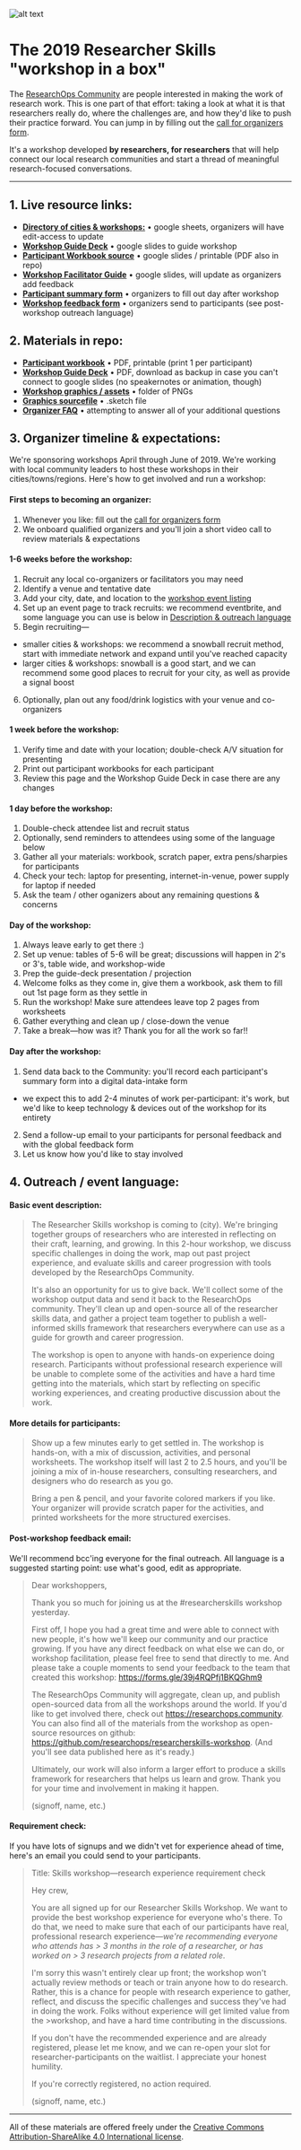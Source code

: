 ![alt text](https://raw.githubusercontent.com/researchops/researcherskills-workshop/master/graphics/github-page/github-process-overview.png "Call to action + process overview")


# The 2019 Researcher Skills "workshop in a box"
The [ResearchOps Community](https://researchops.community) are people interested in making the work of research work. This is one part of that effort: taking a look at what it is that researchers really do, where the challenges are, and how they'd like to push their practice forward. You can jump in by filling out the [call for organizers form](https://tiny.cc/reops-workshop).

It's a workshop developed **by researchers, for researchers** that will help connect our local research communities and start a thread of meaningful research-focused conversations.

<!--
**Contents:**
1. [_Live resource links_](#livelinks)
2. [_Materials in repo_](#materials)
3. [_Organizer timeline & expectations_](#organizers)
4. [_Description & outreach language_](#eventdesc)

For more context, see the [workshop background article](https://medium.com/researchops-community/a-researcher-skills-career-workshop-ce6926af1ffb) on the ResearchOps Medium publication, or go directly to our [organizer sign up form](https://tiny.cc/reops-workshop) (open through May 2019, we'll do our best to respond promptly.)
-->

---

## 1. Live resource links: <a name="livelinks"></a>


- [**Directory of cities & workshops:**](https://docs.google.com/spreadsheets/d/1Imo0uCiN4do6qxM5Ct_qefdf_tkynGPn4nLEf4gtO5M/edit?usp=sharing) • google sheets, organizers will have edit-access to update
-  [**Workshop Guide Deck**](https://docs.google.com/presentation/d/1a-T6Qb3Pee6U8H-NdHHBPKXDTwIwjNCaJN7KMaIT3oc/edit?usp=sharing) • google slides to guide workshop
-  [**Participant Workbook source**](https://docs.google.com/presentation/d/1sg_1g0V-9q9dCDVzMT1E5sYJit5cKzpgVyCnRe_eSJ0/edit?usp=sharing) • google slides / printable (PDF also in repo)
-  [**Workshop Facilitator Guide**](https://docs.google.com/presentation/d/1rirg9d_5MkynjlErWzHKpAKxKi65-5UNT5lkRyqkEC4/edit?usp=sharing) • google slides, will update as organizers add feedback
- [**Participant summary form**](https://drive.google.com/open?id=1rukCTSauKLb_u4MKcr__35ua0N_kP5yLvetuCNC4uPk) • organizers to fill out day after workshop
- [**Workshop feedback form**](https://drive.google.com/open?id=1WEESmNY00ASxOgdnNuNAiSDAltmVuwlfZN5zdGMILew) • organizers send to participants (see post-workshop outreach language)





## 2. Materials in repo: <a name="materials"></a>

- [**Participant workbook**](https://github.com/researchops/researcherskills-workshop/blob/master/materials/researcherskills-workshop_participant-workbooks.pdf) • PDF, printable (print 1 per participant)
- [**Workshop Guide Deck**](https://github.com/researchops/researcherskills-workshop/blob/master/materials/researcherskills-workshop_guide_deck.pdf) • PDF, download as backup in case you can't connect to google slides (no speakernotes or animation, though)
- [**Workshop graphics / assets**](https://github.com/researchops/researcherskills-workshop/tree/master/graphics) • folder of PNGs
- [**Graphics sourcefile**](https://github.com/researchops/researcherskills-workshop/blob/master/graphics/researcherskills-workshop_graphics-sourcefile.sketch) • .sketch file
- [**Organizer FAQ**](https://github.com/researchops/researcherskills-workshop/blob/master/FAQ.md) • attempting to answer all of your additional questions


## 3. Organizer timeline & expectations: <a name="organizers"></a>

We're sponsoring workshops April through June of 2019. We're working with local community leaders to host these workshops in their cities/towns/regions. Here's how to get involved and run a workshop: 

#### First steps to becoming an organizer:
1. Whenever you like: fill out the [call for organizers form](https://tiny.cc/reops-workshop)
2. We onboard qualified organizers and you'll join a short video call to review materials & expectations

#### 1-6 weeks before the workshop:
1. Recruit any local co-organizers or facilitators you may need
2. Identify a venue and tentative date
3. Add your city, date, and location to the [workshop event listing](https://docs.google.com/spreadsheets/d/1Imo0uCiN4do6qxM5Ct_qefdf_tkynGPn4nLEf4gtO5M/edit?usp=sharing)
4. Set up an event page to track recruits: we recommend eventbrite, and some language you can use is below in [Description & outreach language](#eventdesc)
5. Begin recruiting—
  * smaller cities & workshops: we recommend a snowball recruit method, start with immediate network and expand until you've reached capacity
  * larger cities & workshops: snowball is a good start, and we can recommend some good places to recruit for your city, as well as provide a signal boost
6. Optionally, plan out any food/drink logistics with your venue and co-organizers

#### 1 week before the workshop:
1. Verify time and date with your location; double-check A/V situation for presenting
2. Print out participant workbooks for each participant
3. Review this page and the Workshop Guide Deck in case there are any changes

#### 1 day before the workshop:
1. Double-check attendee list and recruit status
2. Optionally, send reminders to attendees using some of the language below
3. Gather all your materials: workbook, scratch paper, extra pens/sharpies for participants
4. Check your tech: laptop for presenting, internet-in-venue, power supply for laptop if needed
5. Ask the team / other oganizers about any remaining questions & concerns

#### Day of the workshop:
1. Always leave early to get there :)
2. Set up venue: tables of 5-6 will be great; discussions will happen in 2's or 3's, table wide, and workshop-wide
3. Prep the guide-deck presentation / projection
4. Welcome folks as they come in, give them a workbook, ask them to fill out 1st page form as they settle in
5. Run the workshop! Make sure attendees leave top 2 pages from worksheets
6. Gather everything and clean up / close-down the venue
7. Take a break—how was it? Thank you for all the work so far!!

#### Day after the workshop:
1. Send data back to the Community: you'll record each participant's summary form into a digital data-intake form
  * we expect this to add 2-4 minutes of work per-participant: it's work, but we'd like to keep technology & devices out of the workshop for its entirety
2. Send a follow-up email to your participants for personal feedback and with the global feedback form
3. Let us know how you'd like to stay involved



## 4. Outreach / event language: <a name="eventdesc"></a>

#### Basic event description: 

> The Researcher Skills workshop is coming to (city). We're bringing together groups of researchers who are interested in reflecting on their craft, learning, and growing. In this 2-hour workshop, we discuss specific challenges in doing the work, map out past project experience, and evaluate skills and career progression with tools developed by the ResearchOps Community. 
>
>It's also an opportunity for us to give back. We'll collect some of the workshop output data and send it back to the ResearchOps community. They'll clean up and open-source all of the researcher skills data, and gather a project team together to publish a well-informed skills framework that researchers everywhere can use as a guide for growth and career progression.
>
> The workshop is open to anyone with hands-on experience doing research. Participants without professional research experience will be unable to complete some of the activities and have a hard time getting into the materials, which start by reflecting on specific working experiences, and creating productive discussion about the work.

#### More details for participants:

>Show up a few minutes early to get settled in. The workshop is hands-on, with a mix of discussion, activities, and personal worksheets. The workshop itself will last 2 to 2.5 hours, and you'll be joining a mix of in-house researchers, consulting researchers, and designers who do research as you go.
>
>Bring a pen & pencil, and your favorite colored markers if you like. Your organizer will provide scratch paper for the activities, and printed worksheets for the more structured exercises.

#### Post-workshop feedback email:
We'll recommend bcc'ing everyone for the final outreach. All language is a suggested starting point: use what's good, edit as appropriate.

>Dear workshoppers,
>
>Thank you so much for joining us at the #researcherskills workshop yesterday. 
>
>First off, I hope you had a great time and were able to connect with new people, it's how we'll keep our community and our practice growing. If you have any direct feedback on what else we can do, or workshop facilitation, please feel free to send that directly to me. And please take a couple moments to send your feedback to the team that created this workshop: https://forms.gle/39j4RQPfj1BKQGhm9
>
>The ResearchOps Community will aggregate, clean up, and publish open-sourced data from all the workshops around the world. If you'd like to get involved there, check out https://researchops.community. You can also find all of the materials from the workshop as open-source resources on github: https://github.com/researchops/researcherskills-workshop. (And you'll see data published here as it's ready.)
>
>Ultimately, our work will also inform a larger effort to produce a skills framework for researchers that helps us learn and grow. Thank you for your time and involvement in making it happen.
>
>(signoff, name, etc.)


#### Requirement check:
If you have lots of signups and we didn't vet for experience ahead of time, here's an email you could send to your participants.

>Title: Skills workshop—research experience requirement check
>
>Hey crew,
>
>You are all signed up for our Researcher Skills Workshop. We want to provide the best workshop experience for everyone who's there. To do that, we need to make sure that each of our participants have real, professional research experience—*we're recommending everyone who attends has > 3 months in the role of a researcher, or has worked on > 3 research projects from a related role*.
>
>I'm sorry this wasn't entirely clear up front; the workshop won't actually review methods or teach or train anyone how to do research. Rather, this is a chance for people with research experience to gather, reflect, and discuss the specific challenges and success they've had in doing the work. Folks without experience will get limited value from the >workshop, and have a hard time contributing in the discussions.
>
>If you don't have the recommended experience and are already registered, please let me know, and we can re-open your slot for researcher-participants on the waitlist. I appreciate your honest humility.
>
>If you're correctly registered, no action required.
>
>(signoff, name, etc.)

---

All of these materials are offered freely under the [Creative Commons Attribution-ShareAlike 4.0 International license](https://creativecommons.org/licenses/by-sa/4.0/legalcode).